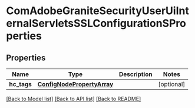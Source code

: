 # ComAdobeGraniteSecurityUserUiInternalServletsSSLConfigurationSProperties

## Properties
Name | Type | Description | Notes
------------ | ------------- | ------------- | -------------
**hc_tags** | [**ConfigNodePropertyArray**](ConfigNodePropertyArray.md) |  | [optional] 

[[Back to Model list]](../README.md#documentation-for-models) [[Back to API list]](../README.md#documentation-for-api-endpoints) [[Back to README]](../README.md)


